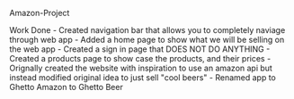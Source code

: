 Amazon-Project

   Work Done
      - Created navigation bar that allows you to completely naviage through web app
      - Added a home page to show what we will be selling on the web app
      - Created a sign in page that DOES NOT DO ANYTHING
      - Created a products page to show case the products, and their prices
      - Orignally created the website with inspiration to use an amazon api but instead modified original idea to just sell "cool beers"
      - Renamed app to Ghetto Amazon to Ghetto Beer

   





